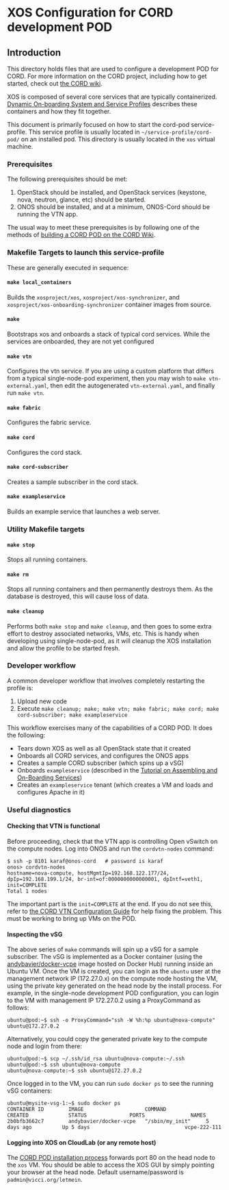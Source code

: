 # XOS Configuration for CORD development POD

## Introduction

This directory holds files that are used to configure a development POD for
CORD.  For more information on the CORD project, including how to get started, check out
[the CORD wiki](http://wiki.opencord.org/).

XOS is composed of several core services that are typically containerized. [Dynamic On-boarding System and Service Profiles](http://wiki.opencord.org/display/CORD/Dynamic+On-boarding+System+and+Service+Profiles) describes these containers and how they fit together.

This document is primarily focused on how to start the cord-pod service-profile. This service profile is usually located in `~/service-profile/cord-pod/` on an installed pod. This directory is usually located in the `xos` virtual machine.

### Prerequisites

The following prerequisites should be met:

1. OpenStack should be installed, and OpenStack services (keystone, nova, neutron, glance, etc) should be started.
2. ONOS should be installed, and at a minimum, ONOS-Cord should be running the VTN app.

The usual way to meet these prerequisites is by following one of the methods of
[building a CORD POD on the CORD Wiki](https://wiki.opencord.org/display/CORD/Build+a+CORD+POD).

### Makefile Targets to launch this service-profile

These are generally executed in sequence:

#### `make local_containers`
Builds the `xosproject/xos`, `xosproject/xos-synchronizer`, and `xosproject/xos-onboarding-synchronizer` container images from source.

#### `make`
Bootstraps xos and onboards a stack of typical cord services. While the services are onboarded, they are not yet configured

#### `make vtn`
Configures the vtn service. If you are using a custom platform that differs from a typical single-node-pod experiment, then you may wish to `make vtn-external.yaml`, then edit the autogenerated `vtn-external.yaml`, and finally run `make vtn`.  

#### `make fabric`
Configures the fabric service.

#### `make cord`
Configures the cord stack.

#### `make cord-subscriber`
Creates a sample subscriber in the cord stack.

#### `make exampleservice`
Builds an example service that launches a web server.

### Utility Makefile targets

#### `make stop`
Stops all running containers.

#### `make rm`
Stops all running containers and then permanently destroys them. As the database is destroyed, this will cause loss of data.

#### `make cleanup`
Performs both `make stop` and `make cleanup`, and then goes to some extra effort to destroy associated networks, VMs, etc. This is handy when developing using single-node-pod, as it will cleanup the XOS installation and allow the profile to be started fresh.

### Developer workflow

A common developer workflow that involves completely restarting the profile is:

1. Upload new code
2. Execute `make cleanup; make; make vtn; make fabric; make cord; make cord-subscriber; make exampleservice`

This workflow exercises many of the capabilities of a CORD POD.  It
does the following:
  - Tears down XOS as well as all OpenStack state that it created
  - Onboards all CORD services, and configures the ONOS apps
  - Creates a sample CORD subscriber (which spins up a vSG)
  - Onboards `exampleservice` (described in the [Tutorial on Assembling and On-Boarding Services](https://wiki.opencord.org/display/CORD/Assembling+and+On-Boarding+Services%3A+A+Tutorial))
  - Creates an `exampleservice` tenant (which creates a VM and loads and configures Apache in it)

### Useful diagnostics

#### Checking that VTN is functional

Before proceeding, check that the VTN app is controlling Open vSwitch on the compute nodes.  Log
into ONOS and run the `cordvtn-nodes` command:

```
$ ssh -p 8101 karaf@onos-cord   # password is karaf
onos> cordvtn-nodes
hostname=nova-compute, hostMgmtIp=192.168.122.177/24, dpIp=192.168.199.1/24, br-int=of:0000000000000001, dpIntf=veth1, init=COMPLETE
Total 1 nodes
```
The important part is the `init=COMPLETE` at the end.  If you do not see this, refer to
[the CORD VTN Configuration Guide](https://wiki.opencord.org/display/CORD/VTN+Configuration+Guide) for
help fixing the problem.  This must be working to bring up VMs on the POD.

#### Inspecting the vSG

The above series of `make` commands will spin up a vSG for a sample subscriber.  The
vSG is implemented as a Docker container (using the
[andybavier/docker-vcpe](https://hub.docker.com/r/andybavier/docker-vcpe/) image
hosted on Docker Hub) running inside an Ubuntu VM.  Once the VM is created, you
can login as the `ubuntu` user at the management network IP (172.27.0.x) on the compute node
hosting the VM, using the private key generated on the head node by the install process.
For example, in the single-node development POD configuration, you can login to the VM
with management IP 172.27.0.2 using a ProxyCommand as follows:

```
ubuntu@pod:~$ ssh -o ProxyCommand="ssh -W %h:%p ubuntu@nova-compute" ubuntu@172.27.0.2
```

Alternatively, you could copy the generated private key to the compute node
and login from there:

```
ubuntu@pod:~$ scp ~/.ssh/id_rsa ubuntu@nova-compute:~/.ssh
ubuntu@pod:~$ ssh ubuntu@nova-compute
ubuntu@nova-compute:~$ ssh ubuntu@172.27.0.2
```

Once logged in to the VM, you can run `sudo docker ps` to see the running
vSG containers:

```
ubuntu@mysite-vsg-1:~$ sudo docker ps
CONTAINER ID        IMAGE                    COMMAND             CREATED             STATUS              PORTS               NAMES
2b0bfb3662c7        andybavier/docker-vcpe   "/sbin/my_init"     5 days ago          Up 5 days                               vcpe-222-111
```

#### Logging into XOS on CloudLab (or any remote host)

The [CORD POD installation process](https://wiki.opencord.org/display/CORD/Build+a+CORD+POD)
forwards port 80 on the head node to the `xos` VM.
You should be able to access the XOS GUI by simply pointing your browser at the head
node.  Default username/password is `padmin@vicci.org/letmein`.
